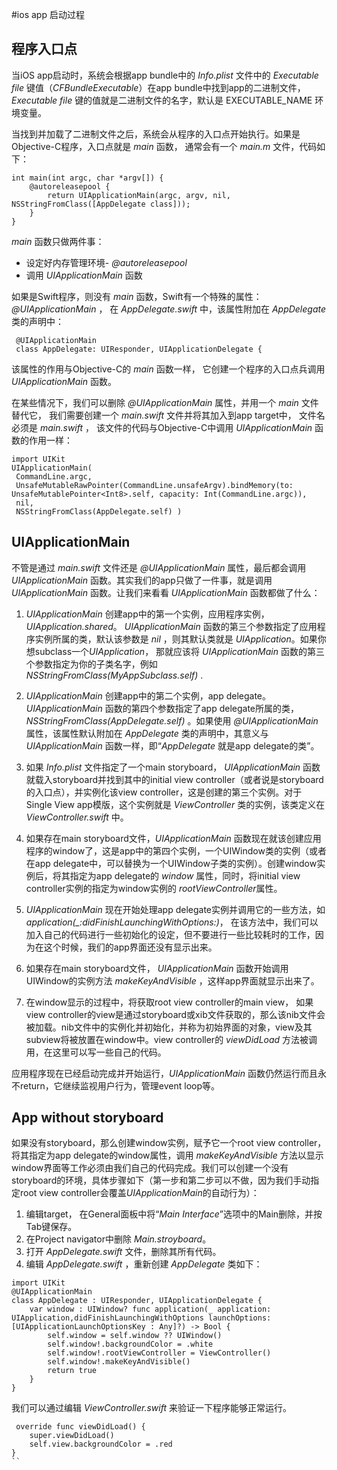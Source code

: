 #ios app 启动过程


## 程序入口点
当iOS app启动时，系统会根据app bundle中的 *Info.plist* 文件中的 *Executable file* 键值（*CFBundleExecutable*）在app bundle中找到app的二进制文件，*Executable file* 键的值就是二进制文件的名字，默认是 EXECUTABLE_NAME 环境变量。

当找到并加载了二进制文件之后，系统会从程序的入口点开始执行。如果是Objective-C程序，入口点就是 *main* 函数， 通常会有一个 *main.m* 文件，代码如下：
```
int main(int argc, char *argv[]) { 
    @autoreleasepool {
        return UIApplicationMain(argc, argv, nil, NSStringFromClass([AppDelegate class]));
    }
}
```
*main* 函数只做两件事：
- 设定好内存管理环境- *@autoreleasepool*
- 调用 *UIApplicationMain* 函数

如果是Swift程序，则没有 *main* 函数，Swift有一个特殊的属性：*@UIApplicationMain* ， 在 *AppDelegate.swift* 中，该属性附加在 *AppDelegate* 类的声明中：
```
 @UIApplicationMain 
 class AppDelegate: UIResponder, UIApplicationDelegate {
```
该属性的作用与Objective-C的 *main* 函数一样， 它创建一个程序的入口点兵调用*UIApplicationMain* 函数。

在某些情况下，我们可以删除 *@UIApplicationMain* 属性，并用一个 *main* 文件替代它， 我们需要创建一个 *main.swift* 文件并将其加入到app target中， 文件名必须是 *main.swift* ， 该文件的代码与Objective-C中调用 *UIApplicationMain* 函数的作用一样：
```
import UIKit 
UIApplicationMain(
 CommandLine.argc, 
 UnsafeMutableRawPointer(CommandLine.unsafeArgv).bindMemory(to: UnsafeMutablePointer<Int8>.self, capacity: Int(CommandLine.argc)),
 nil,
 NSStringFromClass(AppDelegate.self) )
```
## UIApplicationMain
不管是通过 *main.swift* 文件还是 *@UIApplicationMain* 属性，最后都会调用 *UIApplicationMain* 函数。其实我们的app只做了一件事，就是调用 *UIApplicationMain* 函数。让我们来看看 *UIApplicationMain* 函数都做了什么：

1.  *UIApplicationMain* 创建app中的第一个实例，应用程序实例，*UIApplication.shared*。 *UIApplicationMain* 函数的第三个参数指定了应用程序实例所属的类，默认该参数是 *nil* ，则其默认类就是 *UIApplication*。如果你想subclass一个*UIApplication*， 那就应该将 *UIApplicationMain* 函数的第三个参数指定为你的子类名字，例如 *NSStringFromClass(MyAppSubclass.self)* .

2. *UIApplicationMain* 创建app中的第二个实例，app delegate。*UIApplicationMain* 函数的第四个参数指定了app delegate所属的类， *NSStringFromClass(AppDelegate.self)* 。如果使用 *@UIApplicationMain* 属性，该属性默认附加在 *AppDelegate* 类的声明中，其意义与*UIApplicationMain* 函数一样，即“*AppDelegate* 就是app delegate的类”。

3. 如果 *Info.plist* 文件指定了一个main storyboard， *UIApplicationMain* 函数就载入storyboard并找到其中的initial view controller（或者说是storyboard的入口点），并实例化该view controller，这是创建的第三个实例。对于Single View app模版，这个实例就是 *ViewController* 类的实例，该类定义在 *ViewController.swift* 中。

4. 如果存在main storyboard文件，*UIApplicationMain* 函数现在就该创建应用程序的window了，这是app中的第四个实例，一个UIWindow类的实例（或者在app delegate中，可以替换为一个UIWindow子类的实例）。创建window实例后，将其指定为app delegate的 *window* 属性，同时，将initial view controller实例的指定为window实例的 *rootViewController*属性。

5. *UIApplicationMain* 现在开始处理app delegate实例并调用它的一些方法，如 *application(_:didFinishLaunchingWithOptions:)*， 在该方法中，我们可以加入自己的代码进行一些初始化的设定，但不要进行一些比较耗时的工作，因为在这个时候，我们的app界面还没有显示出来。

6. 如果存在main storyboard文件， *UIApplicationMain* 函数开始调用UIWindow的实例方法 *makeKeyAndVisible* ，这样app界面就显示出来了。

7. 在window显示的过程中，将获取root view controller的main view， 如果view controller的view是通过storyboard或xib文件获取的，那么该nib文件会被加载。nib文件中的实例化并初始化，并称为初始界面的对象，view及其subview将被放置在window中。view controller的 *viewDidLoad* 方法被调用，在这里可以写一些自己的代码。

应用程序现在已经启动完成并开始运行，*UIApplicationMain* 函数仍然运行而且永不return，它继续监视用户行为，管理event loop等。

## App without storyboard
如果没有storyboard，那么创建window实例，赋予它一个root view controller，将其指定为app delegate的window属性，调用 *makeKeyAndVisible* 方法以显示window界面等工作必须由我们自己的代码完成。我们可以创建一个没有storyboard的环境，具体步骤如下（第一步和第二步可以不做，因为我们手动指定root view controller会覆盖*UIApplicationMain*的自动行为）：
1. 编辑target， 在General面板中将“*Main Interface*”选项中的Main删除，并按Tab键保存。
2. 在Project navigator中删除 *Main.stroyboard*。
3. 打开 *AppDelegate.swift* 文件，删除其所有代码。
4. 编辑 *AppDelegate.swift* ，重新创建 *AppDelegate* 类如下：
```
import UIKit
@UIApplicationMain
class AppDelegate : UIResponder, UIApplicationDelegate {
    var window : UIWindow? func application(_ application: UIApplication,didFinishLaunchingWithOptions launchOptions: [UIApplicationLaunchOptionsKey : Any]?) -> Bool {
        self.window = self.window ?? UIWindow()
        self.window!.backgroundColor = .white
        self.window!.rootViewController = ViewController()
        self.window!.makeKeyAndVisible()
        return true
    }
}
```
我们可以通过编辑 *ViewController.swift* 来验证一下程序能够正常运行。
```
 override func viewDidLoad() { 
    super.viewDidLoad() 
    self.view.backgroundColor = .red
}
``
